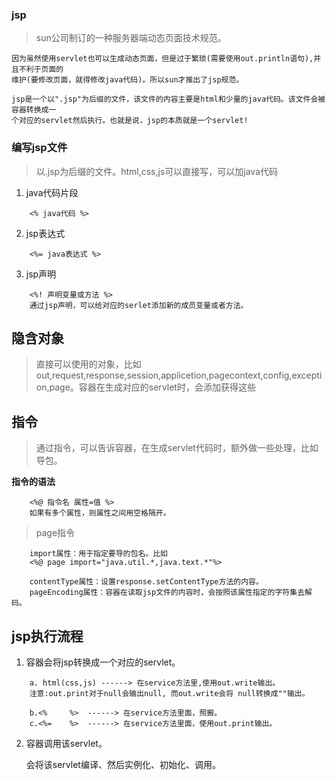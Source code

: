 ### jsp

>sun公司制订的一种服务器端动态页面技术规范。

```
因为虽然使用servlet也可以生成动态页面，但是过于繁琐(需要使用out.println语句),并且不利于页面的
维护(要修改页面，就得修改java代码)。所以sun才推出了jsp规范。

jsp是一个以".jsp"为后缀的文件，该文件的内容主要是html和少量的java代码。该文件会被容器转换成一
个对应的servlet然后执行。也就是说，jsp的本质就是一个servlet!
```

### 编写jsp文件

>以.jsp为后缀的文件。html,css,js可以直接写，可以加java代码

1. java代码片段

```
	<% java代码 %>
```

2. jsp表达式

```
	<%= java表达式 %>
```

3. jsp声明

```
	<%! 声明变量或方法 %>
	通过jsp声明，可以给对应的serlet添加新的成员变量或者方法。
```

## 隐含对象

>直接可以使用的对象，比如out,request,response,session,applicetion,pagecontext,config,exception,page。容器在生成对应的servlet时，会添加获得这些

## 指令

>通过指令，可以告诉容器，在生成servlet代码时，额外做一些处理，比如导包。

**指令的语法**

```
    <%@ 指令名 属性=值 %>
	如果有多个属性，则属性之间用空格隔开。
```

>page指令

```
    import属性：用于指定要导的包名。比如
    <%@ page import="java.util.*,java.text.*"%>
    
    contentType属性：设置response.setContentType方法的内容。
    pageEncoding属性：容器在读取jsp文件的内容时，会按照该属性指定的字符集去解码。
```

## jsp执行流程

1. 容器会将jsp转换成一个对应的servlet。

```
	a. html(css,js) ------> 在service方法里,使用out.write输出。
	注意:out.print对于null会输出null, 而out.write会将 null转换成""输出。
    
	b.<%     %>  ------> 在service方法里面，照搬。
	c.<%=    %>  ------> 在service方法里面，使用out.print输出。
```

2. 容器调用该servlet。


	会将该servlet编译、然后实例化、初始化、调用。





